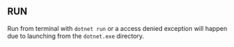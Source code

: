 ## RUN

Run from terminal with `dotnet run` or a access denied exception will happen due to launching from the `dotnet.exe` directory.